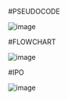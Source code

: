 #PSEUDOCODE

![image](https://github.com/user-attachments/assets/4ac73071-212d-4aa9-8589-3ee5f3188700)

#FLOWCHART

![image](https://github.com/user-attachments/assets/ebe16326-9a8f-4f13-8834-a15108519382)

#IPO

![image](https://github.com/user-attachments/assets/55b4d064-20cf-4950-8f77-225eaedf1467)
